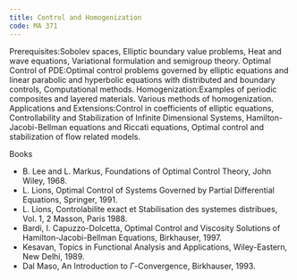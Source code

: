 ```yaml
---
title: Control and Homogenization
code: MA 371
---
```

Prerequisites:Sobolev spaces, Elliptic boundary value problems, Heat and wave
equations, Variational formulation and semigroup theory.
Optimal Control of PDE:Optimal control problems governed by elliptic equations
and linear parabolic and hyperbolic equations with distributed and boundary
controls, Computational methods.
Homogenization:Examples of periodic composites and layered materials. Various
methods of homogenization.
Applications and Extensions:Control in coefficients of elliptic equations,
Controllability and Stabilization of Infinite Dimensional Systems, Hamilton-
Jacobi-Bellman equations and Riccati equations, Optimal control and
stabilization of flow related models.
 

Books

* B. Lee and L. Markus, Foundations of Optimal Control Theory, John Wiley,
  1968.
* L. Lions, Optimal Control of Systems Governed by Partial Differential
  Equations, Springer, 1991.
* L. Lions, Controlabilite exact et Stabilisation des systemes distribues, Vol.
  1, 2 Masson, Paris 1988.
* Bardi, I. Capuzzo-Dolcetta, Optimal Control and Viscosity Solutions of
  Hamilton-Jacobi-Bellman Equations, Birkhauser, 1997.
* Kesavan, Topics in Functional Analysis and Applications, Wiley-Eastern, New
  Delhi, 1989.
* Dal Maso, An Introduction to $\Gamma$-Convergence, Birkhauser, 1993.

